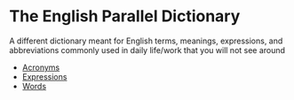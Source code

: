 # The English Parallel Dictionary
A different dictionary meant for English terms, meanings, expressions, and abbreviations commonly used in daily life/work that you will not see around


- [Acronyms](https://github.com/rafael-marques/english-parallel-dictionary/blob/main/acronyms.md)
- [Expressions](https://github.com/rafael-marques/english-parallel-dictionary/blob/main/exprressions.md)
- [Words](https://github.com/rafael-marques/english-parallel-dictionary/blob/main/words.md)

